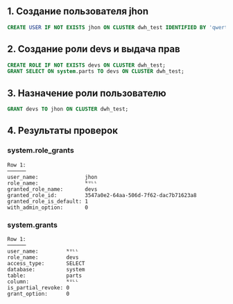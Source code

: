 ## 1. Создание пользователя jhon
```sql
CREATE USER IF NOT EXISTS jhon ON CLUSTER dwh_test IDENTIFIED BY 'qwerty';
```

## 2. Создание роли devs и выдача прав
```sql
CREATE ROLE IF NOT EXISTS devs ON CLUSTER dwh_test;
GRANT SELECT ON system.parts TO devs ON CLUSTER dwh_test;
```

## 3. Назначение роли пользователю
```sql
GRANT devs TO jhon ON CLUSTER dwh_test;
```

## 4. Результаты проверок
### system.role_grants
```
Row 1:
──────
user_name:               jhon
role_name:               ᴺᵁᴸᴸ
granted_role_name:       devs
granted_role_id:         3547a0e2-64aa-506d-7f62-dac7b71623a8
granted_role_is_default: 1
with_admin_option:       0
```
### system.grants
```
Row 1:
──────
user_name:         ᴺᵁᴸᴸ
role_name:         devs
access_type:       SELECT
database:          system
table:             parts
column:            ᴺᵁᴸᴸ
is_partial_revoke: 0
grant_option:      0
```
